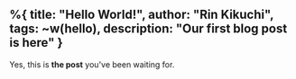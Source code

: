 %{  title: "Hello World!",
    author: "Rin  Kikuchi",
    tags: ~w(hello),
    description: "Our first blog post is here" }
---
Yes, this is **the post** you've been waiting for.